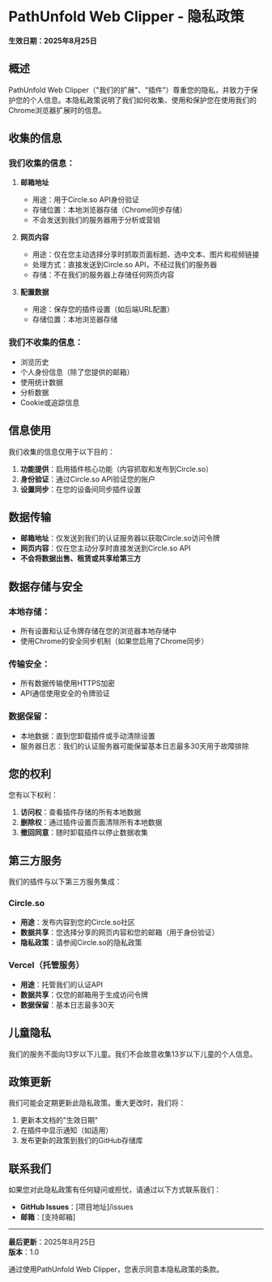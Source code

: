 # PathUnfold Web Clipper - 隐私政策

**生效日期：2025年8月25日**

## 概述

PathUnfold Web Clipper（"我们的扩展"、"插件"）尊重您的隐私，并致力于保护您的个人信息。本隐私政策说明了我们如何收集、使用和保护您在使用我们的Chrome浏览器扩展时的信息。

## 收集的信息

### 我们收集的信息：

1. **邮箱地址**
   - 用途：用于Circle.so API身份验证
   - 存储位置：本地浏览器存储（Chrome同步存储）
   - 不会发送到我们的服务器用于分析或营销

2. **网页内容**
   - 用途：仅在您主动选择分享时抓取页面标题、选中文本、图片和视频链接
   - 处理方式：直接发送到Circle.so API，不经过我们的服务器
   - 存储：不在我们的服务器上存储任何网页内容

3. **配置数据**
   - 用途：保存您的插件设置（如后端URL配置）
   - 存储位置：本地浏览器存储

### 我们不收集的信息：

- 浏览历史
- 个人身份信息（除了您提供的邮箱）
- 使用统计数据
- 分析数据
- Cookie或追踪信息

## 信息使用

我们收集的信息仅用于以下目的：

1. **功能提供**：启用插件核心功能（内容抓取和发布到Circle.so）
2. **身份验证**：通过Circle.so API验证您的账户
3. **设置同步**：在您的设备间同步插件设置

## 数据传输

- **邮箱地址**：仅发送到我们的认证服务器以获取Circle.so访问令牌
- **网页内容**：仅在您主动分享时直接发送到Circle.so API
- **不会将数据出售、租赁或共享给第三方**

## 数据存储与安全

### 本地存储：
- 所有设置和认证令牌存储在您的浏览器本地存储中
- 使用Chrome的安全同步机制（如果您启用了Chrome同步）

### 传输安全：
- 所有数据传输使用HTTPS加密
- API通信使用安全的令牌验证

### 数据保留：
- 本地数据：直到您卸载插件或手动清除设置
- 服务器日志：我们的认证服务器可能保留基本日志最多30天用于故障排除

## 您的权利

您有以下权利：

1. **访问权**：查看插件存储的所有本地数据
2. **删除权**：通过插件设置页面清除所有本地数据
3. **撤回同意**：随时卸载插件以停止数据收集

## 第三方服务

我们的插件与以下第三方服务集成：

### Circle.so
- **用途**：发布内容到您的Circle.so社区
- **数据共享**：您选择分享的网页内容和您的邮箱（用于身份验证）
- **隐私政策**：请参阅Circle.so的隐私政策

### Vercel（托管服务）
- **用途**：托管我们的认证API
- **数据共享**：仅您的邮箱用于生成访问令牌
- **数据保留**：基本日志最多30天

## 儿童隐私

我们的服务不面向13岁以下儿童。我们不会故意收集13岁以下儿童的个人信息。

## 政策更新

我们可能会定期更新此隐私政策。重大更改时，我们将：

1. 更新本文档的"生效日期"
2. 在插件中显示通知（如适用）
3. 发布更新的政策到我们的GitHub存储库

## 联系我们

如果您对此隐私政策有任何疑问或担忧，请通过以下方式联系我们：

- **GitHub Issues**：[项目地址]/issues
- **邮箱**：[支持邮箱]

---

**最后更新**：2025年8月25日  
**版本**：1.0

通过使用PathUnfold Web Clipper，您表示同意本隐私政策的条款。